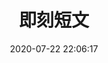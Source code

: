 ---
title: 即刻短文
date: 2020-07-22 22:06:17
comments: true
aside: false
type: essay
top_img: false
---